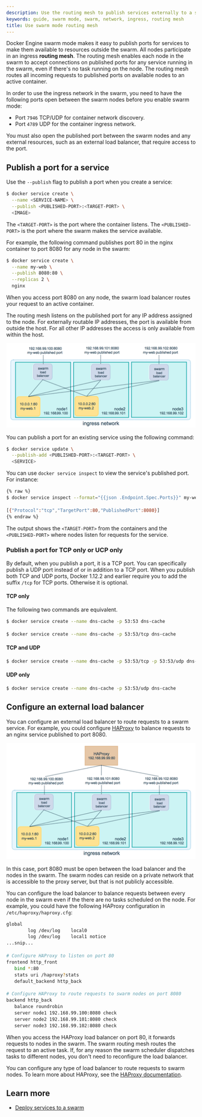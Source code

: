 ```yaml
---
description: Use the routing mesh to publish services externally to a swarm
keywords: guide, swarm mode, swarm, network, ingress, routing mesh
title: Use swarm mode routing mesh
---
```


Docker Engine swarm mode makes it easy to publish ports for services to make
them available to resources outside the swarm. All nodes participate in an
ingress **routing mesh**. The routing mesh enables each node in the swarm to
accept connections on published ports for any service running in the swarm, even
if there's no task running on the node. The routing mesh routes all
incoming requests to published ports on available nodes to an active container.

In order to use the ingress network in the swarm, you need to have the following
ports open between the swarm nodes before you enable swarm mode:

* Port `7946` TCP/UDP for container network discovery.
* Port `4789` UDP for the container ingress network.

You must also open the published port between the swarm nodes and any external
resources, such as an external load balancer, that require access to the port.

## Publish a port for a service

Use the `--publish` flag to publish a port when you create a service:

```bash
$ docker service create \
  --name <SERVICE-NAME> \
  --publish <PUBLISHED-PORT>:<TARGET-PORT> \
  <IMAGE>
```

The `<TARGET-PORT>` is the port where the container listens.
The `<PUBLISHED-PORT>` is the port where the swarm makes the service available.

For example, the following command publishes port 80 in the nginx container to
port 8080 for any node in the swarm:

```bash
$ docker service create \
  --name my-web \
  --publish 8080:80 \
  --replicas 2 \
  nginx
```

When you access port 8080 on any node, the swarm load balancer routes your
request to an active container.

The routing mesh listens on the published port for any IP address assigned to
the node. For externally routable IP addresses, the port is available from
outside the host. For all other IP addresses the access is only available from
within the host.

![service ingress image](images/ingress-routing-mesh.png)

You can publish a port for an existing service using the following command:

```bash
$ docker service update \
  --publish-add <PUBLISHED-PORT>:<TARGET-PORT> \
  <SERVICE>
```

You can use `docker service inspect` to view the service's published port. For
instance:

```bash
{% raw %}
$ docker service inspect --format="{{json .Endpoint.Spec.Ports}}" my-web

[{"Protocol":"tcp","TargetPort":80,"PublishedPort":8080}]
{% endraw %}
```

The output shows the `<TARGET-PORT>` from the containers and the
`<PUBLISHED-PORT>` where nodes listen for requests for the service.

### Publish a port for TCP only or UCP only

By default, when you publish a port, it is a TCP port. You can
specifically publish a UDP port instead of or in addition to a TCP port. When
you publish both TCP and UDP ports, Docker 1.12.2 and earlier require you to
add the suffix `/tcp` for TCP ports. Otherwise it is optional.

#### TCP only

The following two commands are equivalent.

```bash
$ docker service create --name dns-cache -p 53:53 dns-cache

$ docker service create --name dns-cache -p 53:53/tcp dns-cache
```

#### TCP and UDP

```bash
$ docker service create --name dns-cache -p 53:53/tcp -p 53:53/udp dns-cache
```

#### UDP only

```bash
$ docker service create --name dns-cache -p 53:53/udp dns-cache
```

## Configure an external load balancer

You can configure an external load balancer to route requests to a swarm
service. For example, you could configure [HAProxy](http://www.haproxy.org) to
balance requests to an nginx service published to port 8080.

![ingress with external load balancer image](images/ingress-lb.png)

In this case, port 8080 must be open between the load balancer and the nodes in
the swarm. The swarm nodes can reside on a private network that is accessible to
the proxy server, but that is not publicly accessible.

You can configure the load balancer to balance requests between every node in
the swarm even if the there are no tasks scheduled on the node. For example, you
could have the following HAProxy configuration in `/etc/haproxy/haproxy.cfg`:

```bash
global
        log /dev/log    local0
        log /dev/log    local1 notice
...snip...

# Configure HAProxy to listen on port 80
frontend http_front
   bind *:80
   stats uri /haproxy?stats
   default_backend http_back

# Configure HAProxy to route requests to swarm nodes on port 8080
backend http_back
   balance roundrobin
   server node1 192.168.99.100:8080 check
   server node2 192.168.99.101:8080 check
   server node3 192.168.99.102:8080 check
```

When you access the HAProxy load balancer on port 80, it forwards requests to
nodes in the swarm. The swarm routing mesh routes the request to an active task.
If, for any reason the swarm scheduler dispatches tasks to different nodes, you
don't need to reconfigure the load balancer.

You can configure any type of load balancer to route requests to swarm nodes.
To learn more about HAProxy, see the [HAProxy documentation](https://cbonte.github.io/haproxy-dconv/).

## Learn more

* [Deploy services to a swarm](services.md)

